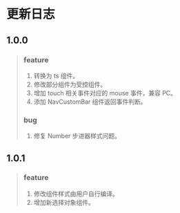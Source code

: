 # 更新日志

## 1.0.0

> ### feature
>
> 1. 转换为 ts 组件。
> 2. 修改部分组件为受控组件。
> 3. 增加 touch 相关事件对应的 mouse 事件，兼容 PC。
> 4. 添加 NavCustomBar 组件返回事件判断。
>
> ### bug
>
> 1. 修复 Number 步进器样式问题。

## 1.0.1

> ### feature
>
> 1. 修改组件样式由用户自行编译。
> 2. 增加新选择对象组件。
